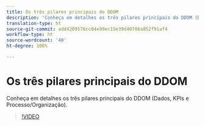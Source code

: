 ```yaml
---
title: Os três pilares principais do DDOM
description: 'Conheça em detalhes os três pilares principais do DDOM (Dados, KPIs e Processo/Organização). '
translation-type: ht
source-git-commit: add4209576cc04e99ec15e39d40706a852f91af4
workflow-type: ht
source-wordcount: '40'
ht-degree: 100%

---
```



# Os três pilares principais do DDOM

Conheça em detalhes os três pilares principais do DDOM (Dados, KPIs e Processo/Organização).

>[!VIDEO](https://video.tv.adobe.com/v/41692)
